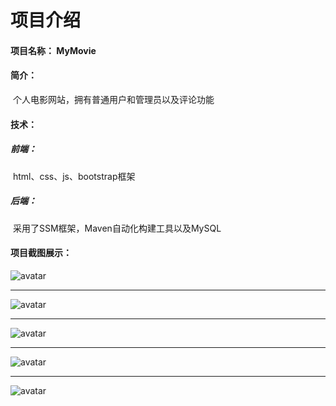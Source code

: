 ﻿# 项目介绍

#### 项目名称： MyMovie

#### 简介：

​		个人电影网站，拥有普通用户和管理员以及评论功能

#### 技术：

##### 	前端：

​		html、css、js、bootstrap框架

##### 	后端：

​		采用了SSM框架，Maven自动化构建工具以及MySQL

#### 项目截图展示：

![avatar](https://smhw.cool/githubimages/2/1.jpg)

------

![avatar](https://smhw.cool/githubimages/2/2.jpg)

------

![avatar](https://smhw.cool/githubimages/2/3.jpg)

------

![avatar](https://smhw.cool/githubimages/2/4.jpg)

------

![avatar](https://smhw.cool/githubimages/2/5.jpg)

